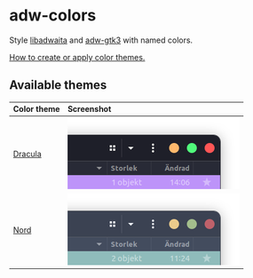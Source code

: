 # adw-colors
Style [libadwaita](https://gnome.pages.gitlab.gnome.org/libadwaita/) and [adw-gtk3](https://github.com/lassekongo83/adw-gtk3) with named colors.

[How to create or apply color themes.](https://github.com/lassekongo83/adw-colors/blob/main/HOWTO.md)

## Available themes

| Color theme | Screenshot |
|:------------|:-----------|
| [Dracula](https://github.com/lassekongo83/adw-colors/tree/main/themes/dracula/gtk.css) | ![dracula](/themes/dracula/dracula.png?raw=true) |
| [Nord](https://github.com/lassekongo83/adw-colors/tree/main/themes/nord/gtk.css) | ![nord](/themes/nord/nord.png?raw=true) |
